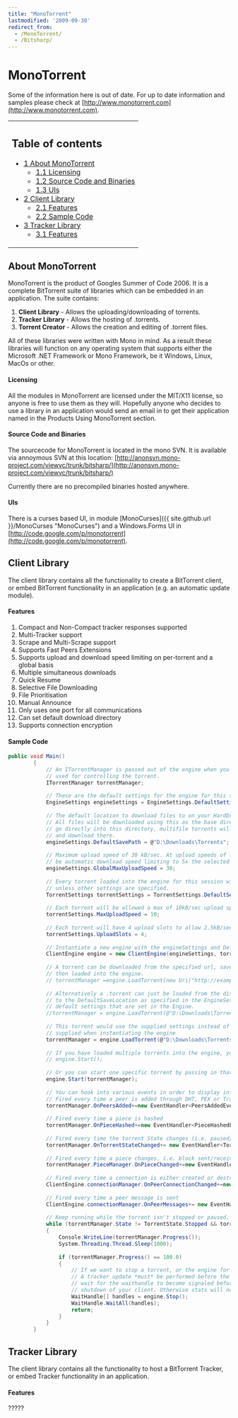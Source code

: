 ```yaml
---
title: "MonoTorrent"
lastmodified: '2009-09-30'
redirect_from:
  - /MonoTorrent/
  - /Bitsharp/
---
```


MonoTorrent
===========

Some of the information here is out of date. For up to date information and samples please check at [http://www.monotorrent.com](http://www.monotorrent.com).

<table>
<col width="100%" />
<tbody>
<tr class="odd">
<td align="left"><h2>Table of contents</h2>
<ul>
<li><a href="#about-monotorrent">1 About MonoTorrent</a>
<ul>
<li><a href="#licensing">1.1 Licensing</a></li>
<li><a href="#source-code-and-binaries">1.2 Source Code and Binaries</a></li>
<li><a href="#uis">1.3 UIs</a></li>
</ul></li>
<li><a href="#client-library">2 Client Library</a>
<ul>
<li><a href="#features">2.1 Features</a></li>
<li><a href="#sample-code">2.2 Sample Code</a></li>
</ul></li>
<li><a href="#tracker-library">3 Tracker Library</a>
<ul>
<li><a href="#features_2">3.1 Features</a></li>
</ul></li>
</ul></td>
</tr>
</tbody>
</table>

About MonoTorrent
-----------------

MonoTorrent is the product of Googles Summer of Code 2006. It is a complete BitTorrent suite of libraries which can be embedded in an application. The suite contains:

1.  **Client Library** - Allows the uploading/downloading of torrents.
2.  **Tracker Library** - Allows the hosting of .torrents.
3.  **Torrent Creator** - Allows the creation and editing of .torrent files.

All of these libraries were written with Mono in mind. As a result these libraries will function on any operating system that supports either the Microsoft .NET Framework or Mono Framework, be it Windows, Linux, MacOs or other.

#### Licensing

All the modules in MonoTorrent are licensed under the MIT/X11 license, so anyone is free to use them as they will. Hopefully anyone who decides to use a library in an application would send an email in to get their application named in the Products Using MonoTorrent section.

#### Source Code and Binaries

The sourcecode for MonoTorrent is located in the mono SVN. It is available via annoymous SVN at this location: [http://anonsvn.mono-project.com/viewvc/trunk/bitsharp/](http://anonsvn.mono-project.com/viewvc/trunk/bitsharp/)

Currently there are no precompiled binaries hosted anywhere.

#### UIs

There is a curses based UI, in module [MonoCurses]({{ site.github.url }}/MonoCurses "MonoCurses") and a Windows.Forms UI in [http://code.google.com/p/monotorrent](http://code.google.com/p/monotorrent).

Client Library
--------------

The client library contains all the functionality to create a BitTorrent client, or embed BitTorrent functionality in an application (e.g. an automatic update module).

#### Features

1.  Compact and Non-Compact tracker responses supported
2.  Multi-Tracker support
3.  Scrape and Multi-Scrape support
4.  Supports Fast Peers Extensions
5.  Supports upload and download speed limiting on per-torrent and a global basis
6.  Multiple simultaneous downloads
7.  Quick Resume
8.  Selective File Downloading
9.  File Prioritisation
10. Manual Announce
11. Only uses one port for all communications
12. Can set default download directory
13. Supports connection encryption

#### Sample Code

``` csharp
public void Main()
        {
            // An ITorrentManager is passed out of the engine when you load a torrent. This is
            // used for controlling the torrent.
            ITorrentManager torrentManager;
 
            // These are the default settings for the engine for this session
            EngineSettings engineSettings = EngineSettings.DefaultSettings;
 
            // The default location to download files to on your HardDrive, like a downloads folder
            // All files will be downloaded using this as the base directory. Single file torrents will
            // go directly into this directory, multifile torrents will create a directory within this
            // and download there.
            engineSettings.DefaultSavePath = @"D:\Downloads\Torrents";
 
            // Maximum upload speed of 30 kB/sec. At upload speeds of less than 5kB/sec, there will
            // be automatic download speed limiting to 5x the selected upload.
            engineSettings.GlobalMaxUploadSpeed = 30;
 
            // Every torrent loaded into the engine for this session will start off with these default settings
            // unless other settings are specified.
            TorrentSettings torrentSettings = TorrentSettings.DefaultSettings;
 
            // Each torrent will be allowed a max of 10kB/sec upload speed
            torrentSettings.MaxUploadSpeed = 10;
 
            // Each torrent will have 4 upload slots to allow 2.5kB/sec per slot.
            torrentSettings.UploadSlots = 4;
 
            // Instantiate a new engine with the engineSettings and Default Torrent settings.
            ClientEngine engine = new ClientEngine(engineSettings, torrentSettings);
 
            // A torrent can be downloaded from the specified url, saved to the specified file and
            // then loaded into the engine.
            // torrentManager =engine.LoadTorrent(new Uri("http://example.com/example.torrent"), @"D:\Downloads\example.torrent");
 
            // Alternatively a .torrent can just be loaded from the disk. This torrent will save
            // to the DefaultSaveLocation as specified in the EngineSettings and will inherit the
            // default settings that are set in the Engine.
            //torrentManager = engine.LoadTorrent(@"D:\Downloads\Torrents\MyTorrentFile.torrent");
 
            // This torrent would use the supplied settings instead of using the ones that were
            // supplied when instantiating the engine
            torrentManager = engine.LoadTorrent(@"D:\Downloads\Torrents\MyTorrentFile.torrent", TorrentSettings.DefaultSettings);
 
            // If you have loaded multiple torrents into the engine, you can start them all at once with this:
            // engine.Start();
 
            // Or you can start one specific torrent by passing in that torrents ITorrentManager
            engine.Start(torrentManager);
 
            // You can hook into various events in order to display information on screen:
            // Fired every time a peer is added through DHT, PEX or Tracker Updates
            torrentManager.OnPeersAdded+=new EventHandler<PeersAddedEventArgs>(PeersAdded);
 
            // Fired every time a piece is hashed
            torrentManager.OnPieceHashed+=new EventHandler<PieceHashedEventArgs>(PieceHashed);
 
            // Fired every time the torrent State changes (i.e. paused/hashing/downloading)
            torrentManager.OnTorrentStateChanged+= new EventHandler<TorrentStateChangedEventArgs>(torrentStateChanged);
 
            // Fired every time a piece changes. i.e. block sent/received/written to disk
            torrentManager.PieceManager.OnPieceChanged+=new EventHandler<PieceEventArgs>(pieceStateChanged);
 
            // Fired every time a connection is either created or destroyed
            ClientEngine.connectionManager.OnPeerConnectionChanged+=new EventHandler<PeerConnectionEventArgs>(peerConnectionChanged);
 
            // Fired every time a peer message is sent
            ClientEngine.connectionManager.OnPeerMessages+= new EventHandler<PeerMessageEventArgs>(peerMessageSentOrRecieved);
 
            // Keep running while the torrent isn't stopped or paused.
            while (torrentManager.State != TorrentState.Stopped && torrentManager.State != TorrentState.Paused)
            {
                Console.WriteLine(torrentManager.Progress());
                System.Threading.Thread.Sleep(1000);
 
                if (torrentManager.Progress() == 100.0)
                {
                    // If we want to stop a torrent, or the engine for whatever reason, we call engine.Stop()
                    // A tracker update *must* be performed before the engine is shut down, so you must
                    // wait for the waithandle to become signaled before continuing with the complete
                    // shutdown of your client. Otherwise stats will not get reported correctly.
                    WaitHandle[] handles = engine.Stop();
                    WaitHandle.WaitAll(handles);
                    return;
                }
            }
        }
```

Tracker Library
---------------

The client library contains all the functionality to host a BitTorrent Tracker, or embed Tracker functionality in an application.

#### Features

?????

